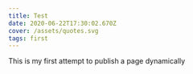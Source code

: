 ```yaml
---
title: Test
date: 2020-06-22T17:30:02.670Z
cover: /assets/quotes.svg
tags: first
---
```

This is my first attempt to publish a page dynamically